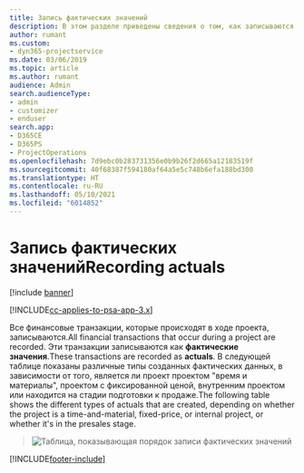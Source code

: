 ```yaml
---
title: Запись фактических значений
description: В этом разделе приведены сведения о том, как записываются фактические значения.
author: rumant
ms.custom:
- dyn365-projectservice
ms.date: 03/06/2019
ms.topic: article
ms.author: rumant
audience: Admin
search.audienceType:
- admin
- customizer
- enduser
search.app:
- D365CE
- D365PS
- ProjectOperations
ms.openlocfilehash: 7d9ebc0b283731356e0b9b26f2d665a12183519f
ms.sourcegitcommit: 40f68387f594180af64a5e5c748b6efa188bd300
ms.translationtype: HT
ms.contentlocale: ru-RU
ms.lasthandoff: 05/10/2021
ms.locfileid: "6014852"
---
```

# <a name="recording-actuals"></a><span data-ttu-id="e6e38-103">Запись фактических значений</span><span class="sxs-lookup"><span data-stu-id="e6e38-103">Recording actuals</span></span> 

[!include [banner](../includes/psa-now-project-operations.md)]

[!INCLUDE[cc-applies-to-psa-app-3.x](../includes/cc-applies-to-psa-app-3x.md)]

<span data-ttu-id="e6e38-104">Все финансовые транзакции, которые происходят в ходе проекта, записываются.</span><span class="sxs-lookup"><span data-stu-id="e6e38-104">All financial transactions that occur during a project are recorded.</span></span> <span data-ttu-id="e6e38-105">Эти транзакции записываются как **фактические значения**.</span><span class="sxs-lookup"><span data-stu-id="e6e38-105">These transactions are recorded as **actuals**.</span></span> <span data-ttu-id="e6e38-106">В следующей таблице показаны различные типы созданных фактических данных, в зависимости от того, является ли проект проектом "время и материалы", проектом с фиксированной ценой, внутренним проектом или находится на стадии подготовки к продаже.</span><span class="sxs-lookup"><span data-stu-id="e6e38-106">The following table shows the different types of actuals that are created, depending on whether the project is a time-and-material, fixed-price, or internal project, or whether it's in the presales stage.</span></span>

> ![Таблица, показывающая порядок записи фактических значений](media/advanced-table2.png)


[!INCLUDE[footer-include](../includes/footer-banner.md)]